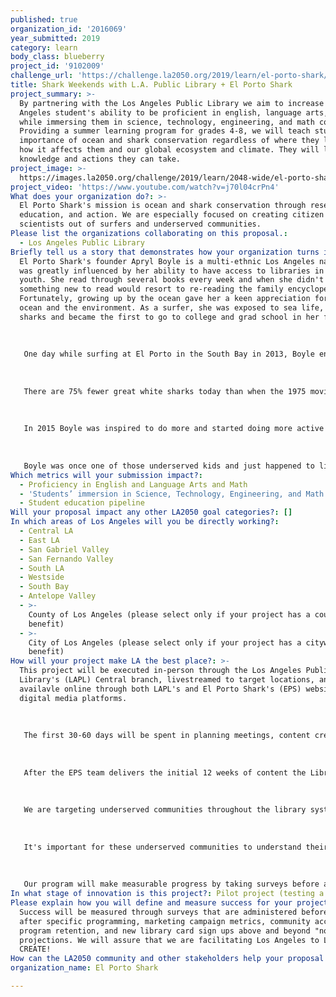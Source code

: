 ```yaml
---
published: true
organization_id: '2016069'
year_submitted: 2019
category: learn
body_class: blueberry
project_id: '9102009'
challenge_url: 'https://challenge.la2050.org/2019/learn/el-porto-shark/'
title: Shark Weekends with L.A. Public Library + El Porto Shark
project_summary: >-
  By partnering with the Los Angeles Public Library we aim to increase Los
  Angeles student's ability to be proficient in english, language arts, and math
  while immersing them in science, technology, engineering, and math content.
  Providing a summer learning program for grades 4-8, we will teach students the
  importance of ocean and shark conservation regardless of where they live and
  how it affects them and our global ecosystem and climate. They will leave with
  knowledge and actions they can take.
project_image: >-
  https://images.la2050.org/challenge/2019/learn/2048-wide/el-porto-shark.jpg
project_video: 'https://www.youtube.com/watch?v=j70l04crPn4'
What does your organization do?: >-
  El Porto Shark's mission is ocean and shark conservation through research,
  education, and action. We are especially focused on creating citizen
  scientists out of surfers and underserved communities.
Please list the organizations collaborating on this proposal.:
  - Los Angeles Public Library
Briefly tell us a story that demonstrates how your organization turns inspiration into impact.: >-
  El Porto Shark's founder Apryl Boyle is a multi-ethnic Los Angeles native that
  was greatly influenced by her ability to have access to libraries in her
  youth. She read through several books every week and when she didn't have
  something new to read would resort to re-reading the family encyclopedia set.
  Fortunately, growing up by the ocean gave her a keen appreciation for the
  ocean and the environment. As a surfer, she was exposed to sea life, including
  sharks and became the first to go to college and grad school in her family. 
   
   
   
   One day while surfing at El Porto in the South Bay in 2013, Boyle encountered a juvenile white shark in the water near her. Many others had also encountered these animals and it wasn't long before the local news was showing up almost daily to ask surfers if they were afraid of sharks. It was creating quite an unnecessary panic and Boyle decided to start the El Porto Shark project. It started as a digital awareness campaign to advocate shark conservation.
   
   
   
   There are 75% fewer great white sharks today than when the 1975 movie "Jaws" was released and nearly 100 million sharks are killed every year. Deaths occur from fisheries, culling, overfishing, and finning. We have "dolphin safe" tuna, but not "shark safe" and this needs to change for the overall health of the planet.
   
   
   
   In 2015 Boyle was inspired to do more and started doing more active advocacy and consulted with NGOs such as Los Angeles Maritime Institute, Waterfront Education, and Heal the Bay. She is now completing the steps to have EPS become an official non-profit in order to focus more on research, education, and advocacy. Initial focus projects include turning surfers into citizen scientists and shark advocates as well as bringing shark and ocean conservation education to underserved students and families. 
   
   
   
   Boyle was once one of those underserved kids and just happened to live close enough to the beach to enjoy it and wants to reach more that don't have that luxury while delivering quality educational content that benefits them for the rest of their lives.
Which metrics will your submission impact?:
  - Proficiency in English and Language Arts and Math
  - 'Students’ immersion in Science, Technology, Engineering, and Math content'
  - Student education pipeline
Will your proposal impact any other LA2050 goal categories?: []
In which areas of Los Angeles will you be directly working?:
  - Central LA
  - East LA
  - San Gabriel Valley
  - San Fernando Valley
  - South LA
  - Westside
  - South Bay
  - Antelope Valley
  - >-
    County of Los Angeles (please select only if your project has a countywide
    benefit)
  - >-
    City of Los Angeles (please select only if your project has a citywide
    benefit)
How will your project make LA the best place?: >-
  This project will be executed in-person through the Los Angeles Public
  Library's (LAPL) Central branch, livestreamed to target locations, and
  availavle online through both LAPL's and El Porto Shark's (EPS) websites and
  digital media platforms.
   
   
   
   The first 30-60 days will be spent in planning meetings, content creation, digital asset creation & programming. The "Shark Weekends" will launch in later in the summer/fall of 2018 for an initial 12 weeks on a date to be determined by both organizations. The program will include lectures, labs, book and movie clubs, arts & craft projects, and livestreaming events. 
   
   
   
   After the EPS team delivers the initial 12 weeks of content the Library staff will be trained on delivering the program for future use as LAPL determines. EPS training follows Next Generation Science Standards (NGSS) for each grade level and will administer the programming at the Central Branch and create kits and instruction for library staff administering livestreaming during events. The program will also be weaved into current LAPL initiatives.
   
   
   
   We are targeting underserved communities throughout the library system. For example, there are kids in Inglewood that have never seen the ocean! We aim to bring the ocean to them and immerse them in not only STEM activities and learning but adding that A to make it STEAM (LEARN and CREATE). Additionally, we will have activities for the entire family that include book clubs, movie screenings, and craft projects.We will show them the power of having a library card and what benefits the public and students receive with their free library card and free programs such as Shark Weekends.
   
   
   
   It's important for these underserved communities to understand their role in shark and ocean conservation as they are typically the most affected by climate change. We aim to teach them not only quality STEAM topics, but how to be Citizen Scientists and what they can do to better their environment and the oceans. Regardless of where they live, they cam be empowered ocean and shark advocates. Not only will the students LEARN, but their families as well.
   
   
   
   Our program will make measurable progress by taking surveys before and after programming, in-person and online attendance, program retention, community access, and how many new library cards are issued.
In what stage of innovation is this project?: Pilot project (testing a new idea on a small scale to prove feasibility)
Please explain how you will define and measure success for your project.: >-
  Success will be measured through surveys that are administered before and
  after specific programming, marketing campaign metrics, community access,
  program retention, and new library card sign ups above and beyond "normal"
  projections. We will assure that we are facilitating Los Angeles to LEARN and
  CREATE!
How can the LA2050 community and other stakeholders help your proposal succeed?: []
organization_name: El Porto Shark

---
```

